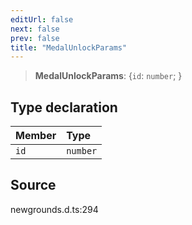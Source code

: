 ```yaml
---
editUrl: false
next: false
prev: false
title: "MedalUnlockParams"
---
```


> **MedalUnlockParams**: \{`id`: `number`;  }

## Type declaration

| Member | Type |
| :------ | :------ |
| `id` | `number` |

## Source

newgrounds.d.ts:294
